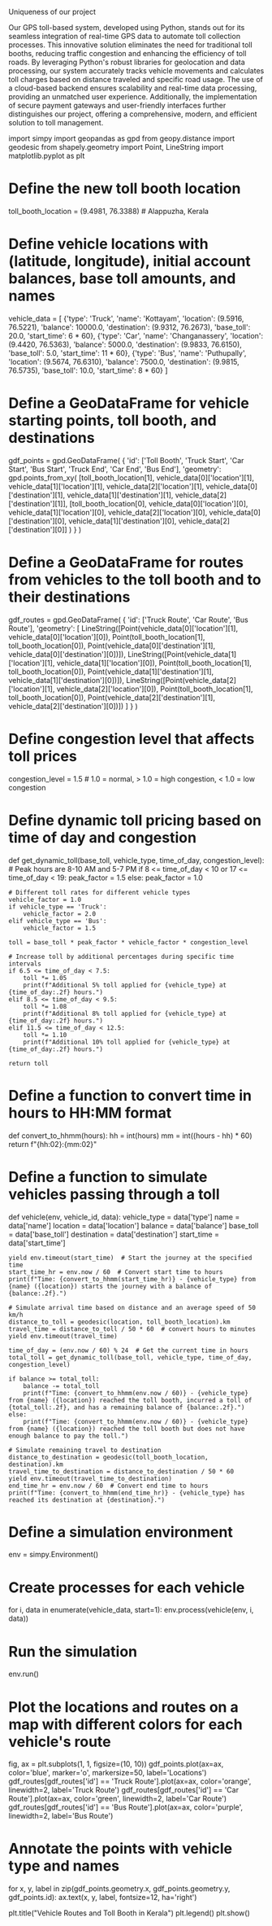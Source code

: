 Uniqueness of our project

Our GPS toll-based system, developed using Python, stands out for its seamless integration of real-time GPS data to automate toll collection processes. This innovative solution eliminates the need for traditional toll booths, reducing traffic congestion and enhancing the efficiency of toll roads. By leveraging Python's robust libraries for geolocation and data processing, our system accurately tracks vehicle movements and calculates toll charges based on distance traveled and specific road usage. The use of a cloud-based backend ensures scalability and real-time data processing, providing an unmatched user experience. Additionally, the implementation of secure payment gateways and user-friendly interfaces further distinguishes our project, offering a comprehensive, modern, and efficient solution to toll management.


import simpy
import geopandas as gpd
from geopy.distance import geodesic
from shapely.geometry import Point, LineString
import matplotlib.pyplot as plt

# Define the new toll booth location
toll_booth_location = (9.4981, 76.3388)  # Alappuzha, Kerala

# Define vehicle locations with (latitude, longitude), initial account balances, base toll amounts, and names
vehicle_data = [
    {'type': 'Truck', 'name': 'Kottayam', 'location': (9.5916, 76.5221), 'balance': 10000.0, 'destination': (9.9312, 76.2673), 'base_toll': 20.0, 'start_time': 6 * 60},
    {'type': 'Car', 'name': 'Changanassery', 'location': (9.4420, 76.5363), 'balance': 5000.0, 'destination': (9.9833, 76.6150), 'base_toll': 5.0, 'start_time': 11 * 60},
    {'type': 'Bus', 'name': 'Puthupally', 'location': (9.5674, 76.6310), 'balance': 7500.0, 'destination': (9.9815, 76.5735), 'base_toll': 10.0, 'start_time': 8 * 60}
]

# Define a GeoDataFrame for vehicle starting points, toll booth, and destinations
gdf_points = gpd.GeoDataFrame(
    {
        'id': ['Toll Booth', 'Truck Start', 'Car Start', 'Bus Start', 'Truck End', 'Car End', 'Bus End'],
        'geometry': gpd.points_from_xy(
            [toll_booth_location[1], vehicle_data[0]['location'][1], vehicle_data[1]['location'][1], vehicle_data[2]['location'][1],
             vehicle_data[0]['destination'][1], vehicle_data[1]['destination'][1], vehicle_data[2]['destination'][1]],
            [toll_booth_location[0], vehicle_data[0]['location'][0], vehicle_data[1]['location'][0], vehicle_data[2]['location'][0],
             vehicle_data[0]['destination'][0], vehicle_data[1]['destination'][0], vehicle_data[2]['destination'][0]]
        )
    }
)

# Define a GeoDataFrame for routes from vehicles to the toll booth and to their destinations
gdf_routes = gpd.GeoDataFrame(
    {
        'id': ['Truck Route', 'Car Route', 'Bus Route'],
        'geometry': [
            LineString([Point(vehicle_data[0]['location'][1], vehicle_data[0]['location'][0]), Point(toll_booth_location[1], toll_booth_location[0]),
                        Point(vehicle_data[0]['destination'][1], vehicle_data[0]['destination'][0])]),
            LineString([Point(vehicle_data[1]['location'][1], vehicle_data[1]['location'][0]), Point(toll_booth_location[1], toll_booth_location[0]),
                        Point(vehicle_data[1]['destination'][1], vehicle_data[1]['destination'][0])]),
            LineString([Point(vehicle_data[2]['location'][1], vehicle_data[2]['location'][0]), Point(toll_booth_location[1], toll_booth_location[0]),
                        Point(vehicle_data[2]['destination'][1], vehicle_data[2]['destination'][0])])
        ]
    }
)

# Define congestion level that affects toll prices
congestion_level = 1.5  # 1.0 = normal, > 1.0 = high congestion, < 1.0 = low congestion

# Define dynamic toll pricing based on time of day and congestion
def get_dynamic_toll(base_toll, vehicle_type, time_of_day, congestion_level):
    # Peak hours are 8-10 AM and 5-7 PM
    if 8 <= time_of_day < 10 or 17 <= time_of_day < 19:
        peak_factor = 1.5
    else:
        peak_factor = 1.0

    # Different toll rates for different vehicle types
    vehicle_factor = 1.0
    if vehicle_type == 'Truck':
        vehicle_factor = 2.0
    elif vehicle_type == 'Bus':
        vehicle_factor = 1.5

    toll = base_toll * peak_factor * vehicle_factor * congestion_level

    # Increase toll by additional percentages during specific time intervals
    if 6.5 <= time_of_day < 7.5:
        toll *= 1.05
        print(f"Additional 5% toll applied for {vehicle_type} at {time_of_day:.2f} hours.")
    elif 8.5 <= time_of_day < 9.5:
        toll *= 1.08
        print(f"Additional 8% toll applied for {vehicle_type} at {time_of_day:.2f} hours.")
    elif 11.5 <= time_of_day < 12.5:
        toll *= 1.10
        print(f"Additional 10% toll applied for {vehicle_type} at {time_of_day:.2f} hours.")

    return toll

# Define a function to convert time in hours to HH:MM format
def convert_to_hhmm(hours):
    hh = int(hours)
    mm = int((hours - hh) * 60)
    return f"{hh:02}:{mm:02}"

# Define a function to simulate vehicles passing through a toll
def vehicle(env, vehicle_id, data):
    vehicle_type = data['type']
    name = data['name']
    location = data['location']
    balance = data['balance']
    base_toll = data['base_toll']
    destination = data['destination']
    start_time = data['start_time']

    yield env.timeout(start_time)  # Start the journey at the specified time
    start_time_hr = env.now / 60  # Convert start time to hours
    print(f"Time: {convert_to_hhmm(start_time_hr)} - {vehicle_type} from {name} ({location}) starts the journey with a balance of {balance:.2f}.")

    # Simulate arrival time based on distance and an average speed of 50 km/h
    distance_to_toll = geodesic(location, toll_booth_location).km
    travel_time = distance_to_toll / 50 * 60  # convert hours to minutes
    yield env.timeout(travel_time)

    time_of_day = (env.now / 60) % 24  # Get the current time in hours
    total_toll = get_dynamic_toll(base_toll, vehicle_type, time_of_day, congestion_level)

    if balance >= total_toll:
        balance -= total_toll
        print(f"Time: {convert_to_hhmm(env.now / 60)} - {vehicle_type} from {name} ({location}) reached the toll booth, incurred a toll of {total_toll:.2f}, and has a remaining balance of {balance:.2f}.")
    else:
        print(f"Time: {convert_to_hhmm(env.now / 60)} - {vehicle_type} from {name} ({location}) reached the toll booth but does not have enough balance to pay the toll.")

    # Simulate remaining travel to destination
    distance_to_destination = geodesic(toll_booth_location, destination).km
    travel_time_to_destination = distance_to_destination / 50 * 60
    yield env.timeout(travel_time_to_destination)
    end_time_hr = env.now / 60  # Convert end time to hours
    print(f"Time: {convert_to_hhmm(end_time_hr)} - {vehicle_type} has reached its destination at {destination}.")

# Define a simulation environment
env = simpy.Environment()

# Create processes for each vehicle
for i, data in enumerate(vehicle_data, start=1):
    env.process(vehicle(env, i, data))

# Run the simulation
env.run()

# Plot the locations and routes on a map with different colors for each vehicle's route
fig, ax = plt.subplots(1, 1, figsize=(10, 10))
gdf_points.plot(ax=ax, color='blue', marker='o', markersize=50, label='Locations')
gdf_routes[gdf_routes['id'] == 'Truck Route'].plot(ax=ax, color='orange', linewidth=2, label='Truck Route')
gdf_routes[gdf_routes['id'] == 'Car Route'].plot(ax=ax, color='green', linewidth=2, label='Car Route')
gdf_routes[gdf_routes['id'] == 'Bus Route'].plot(ax=ax, color='purple', linewidth=2, label='Bus Route')

# Annotate the points with vehicle type and names
for x, y, label in zip(gdf_points.geometry.x, gdf_points.geometry.y, gdf_points.id):
    ax.text(x, y, label, fontsize=12, ha='right')

plt.title("Vehicle Routes and Toll Booth in Kerala")
plt.legend()
plt.show()
